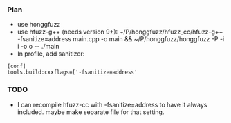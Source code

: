 ### Plan

- use honggfuzz
- use hfuzz-g++ (needs version 9+): ~/P/honggfuzz/hfuzz_cc/hfuzz-g++ -fsanitize=address main.cpp -o main && ~/P/honggfuzz/honggfuzz -P -i i -o o -- ./main
- In profile, add sanitizer:
~~~
[conf]
tools.build:cxxflags=['-fsanitize=address'
~~~

### TODO

- I can recompile hfuzz-cc with -fsanitize=address to have it always included. maybe make separate file for that setting.
